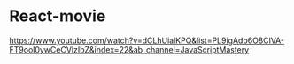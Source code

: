 # React-movie
https://www.youtube.com/watch?v=dCLhUialKPQ&list=PL9igAdb6O8ClVA-FT9ool0ywCeCVlzIbZ&index=22&ab_channel=JavaScriptMastery

